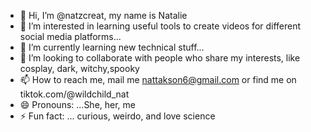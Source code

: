 - 👋 Hi, I’m @natzcreat,  my name is Natalie 
- 👀 I’m interested in learning useful tools to create videos for different social media platforms...
- 🌱 I’m currently learning new technical stuff...
- 💞️ I’m looking to collaborate with people who share my interests, like cosplay, dark, witchy,spooky
- 📫 How to reach me, mail me nattakson6@gmail.com or find me on tiktok.com/@wildchild_nat
- 😄 Pronouns: ...She, her, me
- ⚡ Fun fact: ... curious, weirdo, and love science 

<!---
natzcreat/natzcreat is a ✨ special ✨ repository because its `README.md` (this file) appears on your GitHub profile.
You can click the Preview link to take a look at your changes.
--->
